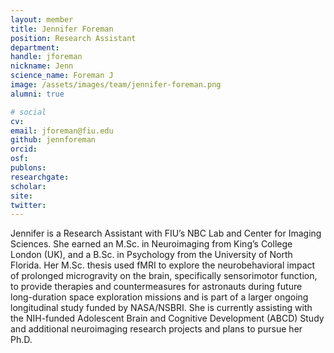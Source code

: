 ```yaml
---
layout: member
title: Jennifer Foreman
position: Research Assistant
department:
handle: jforeman
nickname: Jenn
science_name: Foreman J
image: /assets/images/team/jennifer-foreman.png
alumni: true

# social
cv:
email: jforeman@fiu.edu
github: jennforeman
orcid:
osf:
publons:
researchgate:
scholar:
site:
twitter:
---
```

Jennifer is a Research Assistant with FIU’s NBC Lab and Center for Imaging Sciences. She earned an M.Sc. in Neuroimaging from King’s College London (UK), and a B.Sc. in Psychology from the University of North Florida. Her M.Sc. thesis used fMRI to explore the neurobehavioral impact of prolonged microgravity on the brain, specifically sensorimotor function, to provide therapies and countermeasures for astronauts during future long-duration space exploration missions and is part of a larger ongoing longitudinal study funded by NASA/NSBRI. She is currently assisting with the NIH-funded Adolescent Brain and Cognitive Development (ABCD) Study and additional neuroimaging research projects and plans to pursue her Ph.D.
